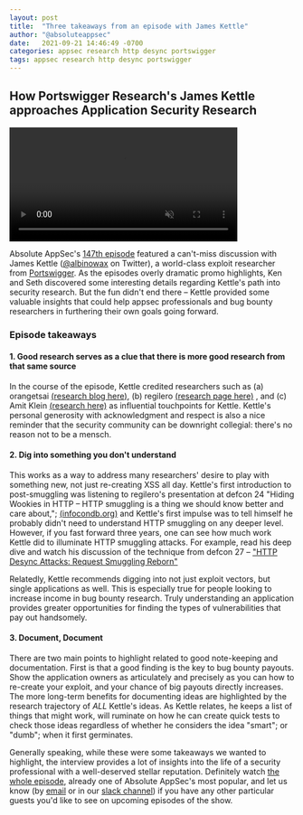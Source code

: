 ```yaml
---
layout: post
title:  "Three takeaways from an episode with James Kettle"
author: "@absoluteappsec"
date:   2021-09-21 14:46:49 -0700
categories: appsec research http desync portswigger
tags: appsec research http desync portswigger
---
```

## How Portswigger Research's James Kettle approaches Application Security Research

<video width="80%" preload="auto" muted controls>
    <source src="{{ '/assets/videos/Kettle-promo2.mp4' }}" type="video/mp4"/>
</video>

Absolute AppSec's [147th episode](https://www.youtube.com/watch?v=b5IVhnboDIY) featured a can't-miss discussion with James Kettle ([@albinowax](https://twitter.com/albinowax) on Twitter), a world-class exploit researcher from [Portswigger](https://portswigger.com). As the episodes overly dramatic promo highlights, Ken and Seth discovered some interesting details regarding Kettle's path into security research. But the fun didn't end there – Kettle provided some valuable insights that could help appsec professionals and bug bounty researchers in furthering their own goals going forward.

### Episode takeaways

#### 1. Good research serves as a clue that there is more good research from that same source

In the course of the episode, Kettle credited researchers such as (a) orangetsai [(research blog here)](https://blog.orange.tw), (b) regilero [(research page here)](https://regilero.github.io)
, and (c) Amit Klein [(research here)](http://www.securitygalore.com/site3/) as influential touchpoints for Kettle. Kettle's personal generosity with acknowledgment and respect is also a nice reminder that the security community can be downright collegial: there's no reason not to be a mensch.

#### 2. Dig into something you don't understand

This works as a way to address many researchers' desire to play with something new, not just re-creating XSS all day. Kettle's first introduction to post-smuggling was listening to regilero's presentation at defcon 24 "Hiding Wookies in HTTP – HTTP smuggling is a thing we should know better and care about,"; [(infocondb.org)](https://infocondb.org/con/def-con/def-con-24/hiding-wookiees-in-http-http-smuggling-is-a-thing-we-should-know-better-and-care-about) and Kettle's first impulse was to tell himself he probably didn't need to understand HTTP smuggling on any deeper level. However, if you fast forward three years, one can see how much work Kettle did to illuminate HTTP smuggling attacks. For example, read his deep dive and watch his discussion of the technique from defcon 27 – ["HTTP Desync Attacks: Request Smuggling Reborn"](https://portswigger.net/research/http-desync-attacks-request-smuggling-reborn)

Relatedly, Kettle recommends digging into not just exploit vectors, but single applications as well. This is especially true for people looking to increase income in bug bounty research. Truly understanding an application provides greater opportunities for finding the types of vulnerabilities that pay out handsomely.

#### 3. Document, Document

There are two main points to highlight related to good note-keeping and documentation. First is that a good finding is the key to bug bounty payouts. Show the application owners as articulately and precisely as you can how to re-create your exploit, and your chance of big payouts directly increases. The more long-term benefits for documenting ideas are highlighted by the research trajectory of <em>ALL</em> Kettle's ideas. As Kettle relates, he keeps a list of things that might work, will ruminate on how he can create quick tests to check those ideas regardless of whether he considers the idea "smart"; or "dumb"; when it first germinates.

Generally speaking, while these were some takeaways we wanted to highlight, the interview provides a lot of insights into the life of a security professional with a well-deserved stellar reputation. Definitely watch [the whole episode](https://youtube.com/watch?v=b5IVhnboDIY), already one of Absolute AppSec's most popular, and let us know (by [email](mailto:info@absoluteappsec.com) or in our [slack channel](https://join.slack.com/t/absoluteappsec/shared_invite/zt-5jay66o6-tOCIelav2VpJjcxRhTBEjA)) if you have any other particular guests you'd like to see on upcoming episodes of the show.
